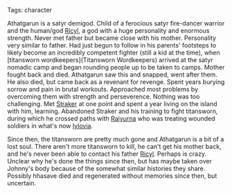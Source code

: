 Tags: character

Athatgarun is a satyr demigod. Child of a ferocious satyr fire-dancer warrior and the human/god [Ricyl](Ricyl), a god with a huge personality and enormous strength. Never met father but became close with his mother. Personality very similar to father. Had just begun to follow in his parents' footsteps to likely become an incredibly competent fighter (still a kid at the time), when [titansworn wordkeepers](Titansworn Wordkeepers) arrived at the satyr nomadic camp and began rounding people up to be taken to camps. Mother fought back and died. Athatgarun saw this and snapped, went after them. He also died, but came back as a revenant for revenge. Spent years burying sorrow and pain in brutal workouts. Approached most problems by overcoming them with strength and perseverence. Nothing was too challenging. Met [Straker](Straker) at one point and spent a year living on the island with him, learning. Abandoned Straker and his training to fight titansworn, during which he crossed paths with [Raiyurna](Raiyurna) who was treating wounded soldiers in what's now [Iylovia](Iylovia).

Since then, the titansworn are pretty much gone and Athatgarun is a bit of a lost soul. There aren't more titansworn to kill, he can't get his mother back, and he's never been able to contact his father [Ricyl](Ricyl). Perhaps is crazy. Unclear why he's done the things since then, but has maybe taken over Johnny's body because of the somewhat similar histories they share. Possibly hhasave died and regenerated without memories since then, but uncertain.